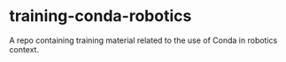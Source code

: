 # training-conda-robotics
A repo containing training material related to the use of Conda in robotics context.
